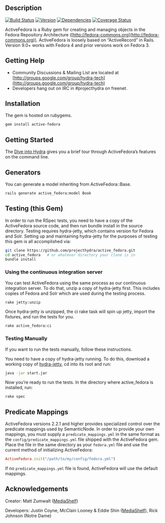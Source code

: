 Description
-----------

[![Build Status](https://travis-ci.org/projecthydra/active_fedora.png?branch=master)](https://travis-ci.org/projecthydra/active\_fedora)
[![Version](https://badge.fury.io/rb/active-fedora.png)](http://badge.fury.io/rb/active-fedora)
[![Dependencies](https://gemnasium.com/projecthydra/active_fedora.png)](https://gemnasium.com/projecthydra/active\_fedora)
[![Coverage Status](https://img.shields.io/coveralls/projecthydra/active_fedora.svg)](https://coveralls.io/r/projecthydra/active_fedora)

ActiveFedora is a Ruby gem for creating and
managing objects in the Fedora Repository Architecture
([http://fedora-commons.org](http://fedora-commons.org)). ActiveFedora
is loosely based on “ActiveRecord” in Rails. Version 9.0+ works with Fedora 4 and prior versions work on Fedora 3.

Getting Help
------------

-   Community Discussions & Mailing List are located at
    [http://groups.google.com/group/hydra-tech](http://groups.google.com/group/hydra-tech)
-   Developers hang out on IRC in \#projecthydra on freenet.

Installation
------------

The gem is hosted on rubygems.

```bash
gem install active-fedora
```

Getting Started
---------------

The [Dive into Hydra](https://github.com/projecthydra/hydra/wiki/Dive-into-Hydra)
gives you a brief tour through ActiveFedora’s features on the command line.

Generators
----------

You can generate a model inheriting from ActiveFedora::Base.

```bash
rails generate active_fedora:model Book
```

Testing (this Gem)
------------------

In order to run the RSpec tests, you need to have a copy of the
ActiveFedora source code, and then run bundle install in the source
directory. Testing requires hydra-jetty, which contains version for
Fedora and Solr. Setting up and maintaining hydra-jetty for the purposes
of testing this gem is all accomplished via:

```bash
git clone https://github.com/projecthydra/active_fedora.git
cd active_fedora   # or whatever directory your clone is in
bundle install
```

### Using the continuous integration server

You can test ActiveFedora using the same process as our continuous
integration server. To do that, unzip a copy of hydra-jetty first. This includes copies of Fedora and Solr which are
used during the testing process.

```bash
rake jetty:unzip 
```

Once hydra-jetty is unzipped, the ci rake task will spin up jetty,
import the fixtures, and run the tests for you.

```bash
rake active_fedora:ci
```

### Testing Manually

If you want to run the tests manually, follow these instructions.

You need to have a copy of hydra-jetty running. To do this, download a
working copy of
[hydra-jetty](https://github.com/projecthydra/hydra-jetty), cd into its
root and run:

```bash
java -jar start.jar
```

Now you’re ready to run the tests. In the directory where active_fedora
is installed, run:

```bash
rake spec
```

Predicate Mappings
------------------

ActiveFedora versions 2.2.1 and higher provides specialized control over
the predicate mappings used by SemanticNode. In order to provide your
own mappings,
you must supply a `predicate_mappings.yml` in the same format as the
`config/predicate_mappings.yml` file shipped with the ActiveFedora gem.
Place the file in the same directory
as your `fedora.yml` file and use the current method of initializing
ActiveFedora:

```ruby
ActiveFedora.init("/path/to/my/config/fedora.yml")
```

If no `predicate_mappings.yml` file is found, ActiveFedora will use the
default mappings.

Acknowledgements
----------------

Creator: Matt Zumwalt ([MediaShelf](http://yourmediashelf.com))

Developers:
Justin Coyne, McClain Looney & Eddie Shin
([MediaShelf](http://yourmediashelf.com)), Rick Johnson (Notre Dame)


